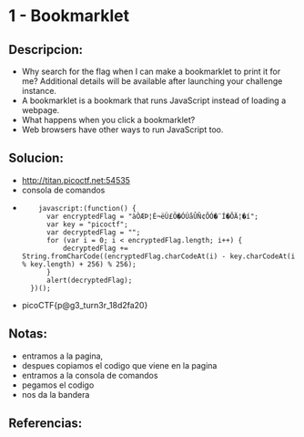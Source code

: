 # 1 - Bookmarklet

## Descripcion:
* Why search for the flag when I can make a bookmarklet to print it for me?
Additional details will be available after launching your challenge instance.
* A bookmarklet is a bookmark that runs JavaScript instead of loading a webpage.
* What happens when you click a bookmarklet?
* Web browsers have other ways to run JavaScript too.

## Solucion:
* http://titan.picoctf.net:54535
* consola de comandos
*         javascript:(function() {
            var encryptedFlag = "àÒÆÞ¦È¬ëÙ£Ö�ÓÚåÛÑ¢ÕÓ�¨Í�ÕÄ¦�í";
            var key = "picoctf";
            var decryptedFlag = "";
            for (var i = 0; i < encryptedFlag.length; i++) {
                decryptedFlag += String.fromCharCode((encryptedFlag.charCodeAt(i) - key.charCodeAt(i % key.length) + 256) % 256);
            }
            alert(decryptedFlag);
        })();
* picoCTF{p@g3_turn3r_18d2fa20}

## Notas:
* entramos a la pagina,
* despues copiamos el codigo que viene en la pagina
* entramos a la consola de comandos
* pegamos el codigo
* nos da la bandera

## Referencias: